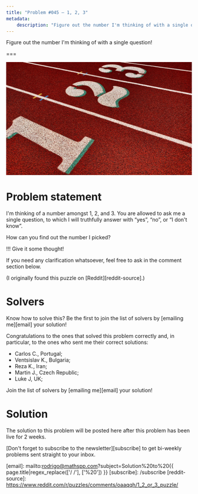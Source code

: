 ```yaml
---
title: "Problem #045 – 1, 2, 3"
metadata:
    description: "Figure out the number I'm thinking of with a single question!"
---
```


Figure out the number I'm thinking of with a single question!

===

![The numbers 1, 2, and 3, in a picture.](thumbnail.png "Cropped from a photograph by Charlie Wollborg on Unsplash.")

# Problem statement

I'm thinking of a number amongst 1, 2, and 3.
You are allowed to ask me a single question, to which I will truthfully answer
with “yes”, “no”, or “I don't know”.

How can you find out the number I picked?

!!! Give it some thought!

If you need any clarification whatsoever, feel free to ask in the comment section below.

(I originally found this puzzle on [Reddit][reddit-source].)


# Solvers

Know how to solve this?
Be the first to join the list of solvers by [emailing me][email] your solution!


Congratulations to the ones that solved this problem correctly and, in particular, to the ones
who sent me their correct solutions:

 - Carlos C., Portugal;
 - Ventsislav K., Bulgaria;
 - Reza K., Iran;
 - Martin J., Czech Republic;
 - Luke J, UK;

Join the list of solvers by [emailing me][email] your solution!


# Solution

The solution to this problem will be posted here after this problem has been live for 2 weeks.

[Don't forget to subscribe to the newsletter][subscribe] to get bi-weekly
problems sent straight to your inbox.

[email]: mailto:rodrigo@mathspp.com?subject=Solution%20to%20{{ page.title|regex_replace(['/ /'], ['%20']) }}
[subscribe]: /subscribe
[reddit-source]: https://www.reddit.com/r/puzzles/comments/oaaqqh/1_2_or_3_puzzle/
